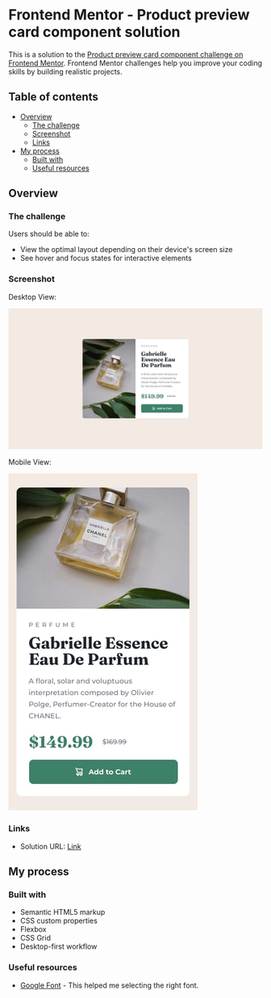 # Frontend Mentor - Product preview card component solution

This is a solution to the [Product preview card component challenge on Frontend Mentor](https://www.frontendmentor.io/challenges/product-preview-card-component-GO7UmttRfa). Frontend Mentor challenges help you improve your coding skills by building realistic projects.

## Table of contents

- [Overview](#overview)
  - [The challenge](#the-challenge)
  - [Screenshot](#screenshot)
  - [Links](#links)
- [My process](#my-process)
  - [Built with](#built-with)
  - [Useful resources](#useful-resources)

## Overview

### The challenge

Users should be able to:

- View the optimal layout depending on their device's screen size
- See hover and focus states for interactive elements

### Screenshot

Desktop View:

![](./screenshot-desktop.jpg)

Mobile View:

![](./screenshot-mobile.jpg)

### Links

- Solution URL: [Link](https://peterng2036.github.io/frontend-mentor-challenge-Product-preview-card-component/)

## My process

### Built with

- Semantic HTML5 markup
- CSS custom properties
- Flexbox
- CSS Grid
- Desktop-first workflow

### Useful resources

- [Google Font](https://fonts.google.com/about) - This helped me selecting the right font.
